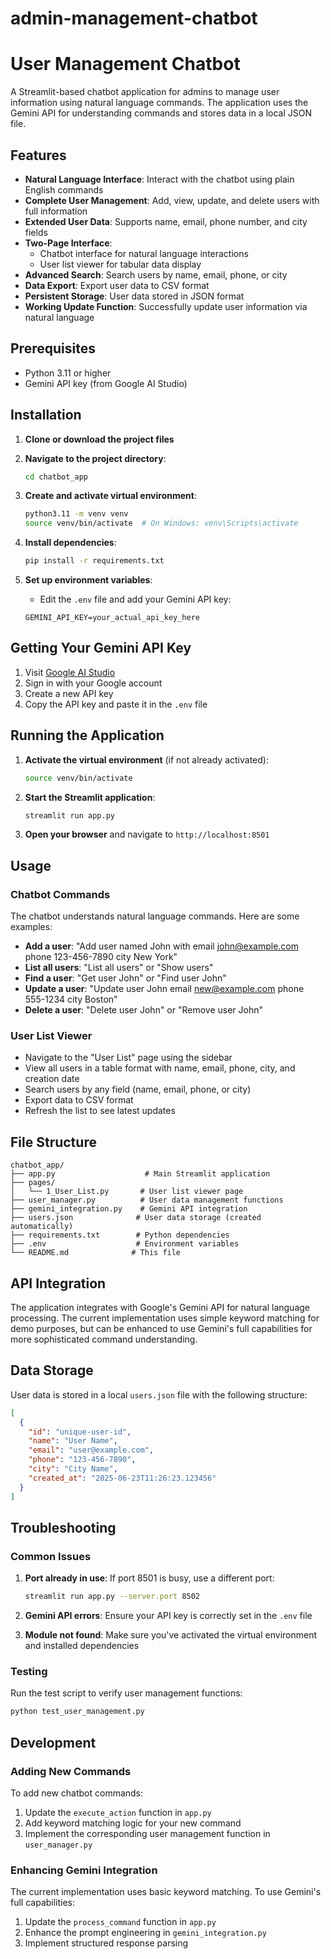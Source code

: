 # admin-management-chatbot


# User Management Chatbot

A Streamlit-based chatbot application for admins to manage user information using natural language commands. The application uses the Gemini API for understanding commands and stores data in a local JSON file.

## Features

- **Natural Language Interface**: Interact with the chatbot using plain English commands
- **Complete User Management**: Add, view, update, and delete users with full information
- **Extended User Data**: Supports name, email, phone number, and city fields
- **Two-Page Interface**: 
  - Chatbot interface for natural language interactions
  - User list viewer for tabular data display
- **Advanced Search**: Search users by name, email, phone, or city
- **Data Export**: Export user data to CSV format
- **Persistent Storage**: User data stored in JSON format
- **Working Update Function**: Successfully update user information via natural language

## Prerequisites

- Python 3.11 or higher
- Gemini API key (from Google AI Studio)

## Installation

1. **Clone or download the project files**
2. **Navigate to the project directory**:
   ```bash
   cd chatbot_app
   ```

3. **Create and activate virtual environment**:
   ```bash
   python3.11 -m venv venv
   source venv/bin/activate  # On Windows: venv\Scripts\activate
   ```

4. **Install dependencies**:
   ```bash
   pip install -r requirements.txt
   ```

5. **Set up environment variables**:
   - Edit the `.env` file and add your Gemini API key:
   ```
   GEMINI_API_KEY=your_actual_api_key_here
   ```

## Getting Your Gemini API Key

1. Visit [Google AI Studio](https://makersuite.google.com/app/apikey)
2. Sign in with your Google account
3. Create a new API key
4. Copy the API key and paste it in the `.env` file

## Running the Application

1. **Activate the virtual environment** (if not already activated):
   ```bash
   source venv/bin/activate
   ```

2. **Start the Streamlit application**:
   ```bash
   streamlit run app.py
   ```

3. **Open your browser** and navigate to `http://localhost:8501`

## Usage

### Chatbot Commands

The chatbot understands natural language commands. Here are some examples:

- **Add a user**: "Add user named John with email john@example.com phone 123-456-7890 city New York"
- **List all users**: "List all users" or "Show users"
- **Find a user**: "Get user John" or "Find user John"
- **Update a user**: "Update user John email new@example.com phone 555-1234 city Boston"
- **Delete a user**: "Delete user John" or "Remove user John"

### User List Viewer

- Navigate to the "User List" page using the sidebar
- View all users in a table format with name, email, phone, city, and creation date
- Search users by any field (name, email, phone, or city)
- Export data to CSV format
- Refresh the list to see latest updates

## File Structure

```
chatbot_app/
├── app.py                    # Main Streamlit application
├── pages/
│   └── 1_User_List.py       # User list viewer page
├── user_manager.py          # User data management functions
├── gemini_integration.py    # Gemini API integration
├── users.json              # User data storage (created automatically)
├── requirements.txt        # Python dependencies
├── .env                    # Environment variables
└── README.md              # This file
```

## API Integration

The application integrates with Google's Gemini API for natural language processing. The current implementation uses simple keyword matching for demo purposes, but can be enhanced to use Gemini's full capabilities for more sophisticated command understanding.

## Data Storage

User data is stored in a local `users.json` file with the following structure:

```json
[
  {
    "id": "unique-user-id",
    "name": "User Name",
    "email": "user@example.com",
    "phone": "123-456-7890",
    "city": "City Name",
    "created_at": "2025-06-23T11:26:23.123456"
  }
]
```

## Troubleshooting

### Common Issues

1. **Port already in use**: If port 8501 is busy, use a different port:
   ```bash
   streamlit run app.py --server.port 8502
   ```

2. **Gemini API errors**: Ensure your API key is correctly set in the `.env` file

3. **Module not found**: Make sure you've activated the virtual environment and installed dependencies

### Testing

Run the test script to verify user management functions:
```bash
python test_user_management.py
```

## Development

### Adding New Commands

To add new chatbot commands:

1. Update the `execute_action` function in `app.py`
2. Add keyword matching logic for your new command
3. Implement the corresponding user management function in `user_manager.py`

### Enhancing Gemini Integration

The current implementation uses basic keyword matching. To use Gemini's full capabilities:

1. Update the `process_command` function in `app.py`
2. Enhance the prompt engineering in `gemini_integration.py`
3. Implement structured response parsing
